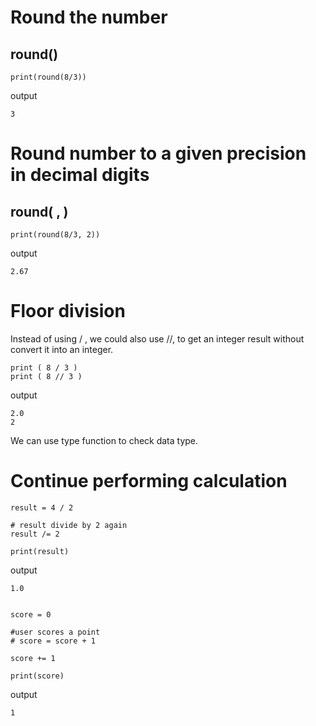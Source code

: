 # Round the number
## round()

    print(round(8/3))

output

    3
    
# Round number to a given precision in decimal digits
## round( , )

    print(round(8/3, 2))

output

    2.67
    
# Floor division
Instead of using / , we could also use //, to get an integer result without convert it into an integer.

    print ( 8 / 3 )
    print ( 8 // 3 )

output

    2.0
    2

We can use type function to check data type.

# Continue performing calculation

    result = 4 / 2

    # result divide by 2 again
    result /= 2

    print(result)

output

    1.0
    
    
    score = 0

    #user scores a point
    # score = score + 1

    score += 1

    print(score)

output

    1
